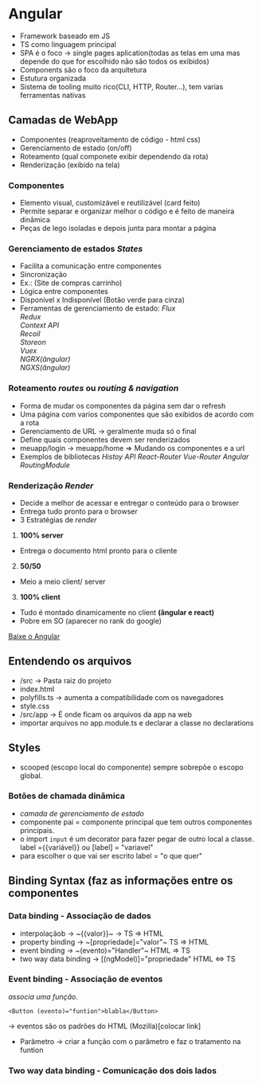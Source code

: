 # Angular
* Framework baseado em JS
* TS como linguagem principal
* SPA é o foco -> single pages aplication(todas as telas em uma mas depende do que for escolhido não são todos os exibidos)
* Components são o foco da arquitetura
* Estutura organizada
* Sistema de tooling muito rico(CLI, HTTP, Router...), tem varias ferramentas nativas  

## Camadas de WebApp
* Componentes (reaproveitamento de código - html css)
* Gerenciamento de estado (on/off)
* Roteamento (qual componete exibir dependendo da rota)
* Renderização (exibido na tela)  
### Componentes
* Elemento visual, customizável e reutilizável (card feito)
* Permite separar e organizar melhor o código e é feito de maneira dinâmica  
* Peças de lego isoladas e depois junta para montar a página
### Gerenciamento de estados _States_
* Facilita a comunicação entre componentes
* Sincronização
* Ex.: (Site de compras carrinho)
* Lógica entre componentes
* Disponível x Indisponível (Botão verde para cinza)
* Ferramentas de gerenciamento de estado:
    _Flux_  
    _Redux_  
    _Context API_  
    _Recoil_  
    _Storeon_  
    _Vuex_  
    _NGRX(ângular)_  
    _NGXS(ângular)_

### Roteamento _routes_ ou _routing & navigation_
* Forma de mudar os componentes da página sem dar o refresh
* Uma página com varios componentes que são exibidos de acordo com a rota
* Gerenciamento de URL -> geralmente muda só o final
* Define quais componentes devem ser renderizados
* meuapp/login -> meuapp/home => Mudando os componentes e a url
* Exemplos de bibliotecas
    _Histoy API_
    _React-Router_
    _Vue-Router_
    _Angular RoutingModule_

### Renderização _Render_
* Decide a melhor de acessar e entregar o conteúdo para o browser
* Entrega tudo pronto para o browser
* 3 Estratégias de _render_
1. **100% server**
* Entrega o documento html pronto para o cliente  

2. **50/50**
* Meio a meio client/ server  
  
3. **100% client**
* Tudo é montado dinamicamente no client **(ângular e react)**
* Pobre em SO (aparecer no rank do google)

[Baixe o Angular](angular.io)  

## Entendendo os arquivos
* /src -> Pasta raiz do projeto
* index.html
* polyfills.ts -> aumenta a compatibilidade com os navegadores
* style.css
* /src/app -> É onde ficam os arquivos da app na web
* importar arquivos no app.module.ts e declarar a classe no declarations

## Styles
* scooped (escopo local do componente) sempre sobrepõe o escopo global.  
### Botões de chamada dinâmica
* _camada de gerenciamento de estado_
* componente pai = componente principal que tem outros componentes principais.
* o import `input` é um decorator para fazer pegar de outro local a classe. label ={{variável}} ou [label] = "variavel"
* para escolher o que vai ser escrito label = "o que quer"

## Binding Syntax (faz as informações entre os componentes
### Data binding - Associação de dados
* interpolaçãob -> ~{{valor}}~ -> TS => HTML 
* property binding -> ~[propriedade]="valor"~ TS => HTML 
* event binding -> ~(evento)="Handler"~ HTML => TS
* two way data binding -> [(ngModel)]="propriedade" HTML <=> TS

### Event binding - Associação de eventos
_associa uma função_.  
~~~
<Button (evento)="funtion">blabla</Button>
~~~
-> eventos são os padrões do HTML (Mozilla)[colocar link]  
* Parâmetro -> criar a função com o parâmetro e faz o tratamento na funtion

### Two way data binding - Comunicação dos dois lados

